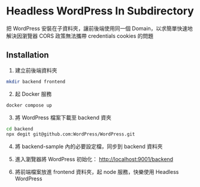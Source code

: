# Headless WordPress In Subdirectory
把 WordPress 安裝在子資料夾，讓前後端使用同一個 Domain，以求簡單快速地解決因瀏覽器 CORS 政策無法攜帶 credentials cookies 的問題

## Installation
1. 建立前後端資料夾
``` bash
mkdir backend frontend
```

2. 起 Docker 服務
```bash
docker compose up
```

3. 將 WordPress 檔案下載至 backend 資夾
```bash
cd backend
npx degit git@github.com:WordPress/WordPress.git
```

4. 將 backend-sample 內的必要設定檔，同步到 backend 資料夾

5. 進入瀏覽器將 WordPress 初始化： [http://localhost:9001/backend](http://localhost:9001/backend)

6. 將前端檔案放進 frontend 資料夾，起 node 服務，快樂使用 Headless WordPress
